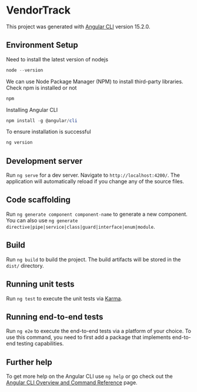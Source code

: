 # VendorTrack

This project was generated with [Angular CLI](https://github.com/angular/angular-cli) version 15.2.0.

## Environment Setup 
Need to install the latest version of nodejs  
```PowerShell
node --version
```

We can use Node Package Manager (NPM) to install third-party libraries. Check npm is installed or not 
```PowerShell
npm
```

Installing Angular CLI 
```PowerShell
npm install -g @angular/cli
```

To ensure installation is successful 
```PowerShell
ng version
```
## Development server

Run `ng serve` for a dev server. Navigate to `http://localhost:4200/`. The application will automatically reload if you change any of the source files. 


## Code scaffolding

Run `ng generate component component-name` to generate a new component. You can also use `ng generate directive|pipe|service|class|guard|interface|enum|module`.

## Build

Run `ng build` to build the project. The build artifacts will be stored in the `dist/` directory.

## Running unit tests

Run `ng test` to execute the unit tests via [Karma](https://karma-runner.github.io).

## Running end-to-end tests

Run `ng e2e` to execute the end-to-end tests via a platform of your choice. To use this command, you need to first add a package that implements end-to-end testing capabilities.

## Further help

To get more help on the Angular CLI use `ng help` or go check out the [Angular CLI Overview and Command Reference](https://angular.io/cli) page.
